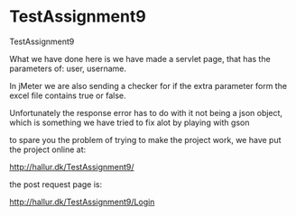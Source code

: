# TestAssignment9


TestAssignment9

What we have done here is we have made a servlet page, that has the parameters of:
user,
username.

In jMeter we are also sending a checker for if the extra parameter form the excel file contains true or false.

Unfortunately the response error has to do with it not being a json object, which is something we have tried to fix alot
by playing with gson

to spare you the problem of trying to make the project work, we have put the project online at:

http://hallur.dk/TestAssignment9/

the post request page is:

http://hallur.dk/TestAssignment9/Login
